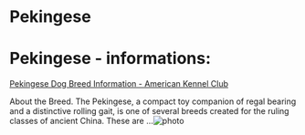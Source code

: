 # Pekingese

# Pekingese - informations:

[Pekingese Dog Breed Information - American Kennel Club](https://www.akc.org/dog-breeds/pekingese/)

About the Breed. The Pekingese, a compact toy companion of regal bearing and a distinctive rolling gait, is one of several breeds created for the ruling classes of ancient China. These are ...![photo](https://www.alcazar.in/UserUploads/Editted-Images/kd08YslYyQj8tfIF1Cat.jpg)